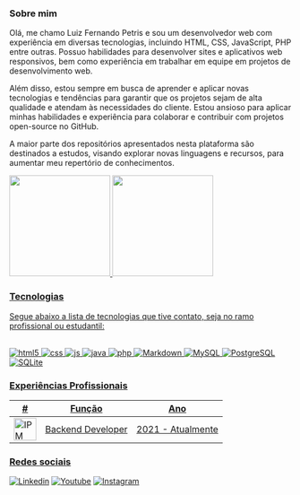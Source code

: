 ### Sobre mim
 Olá, me chamo Luiz Fernando Petris e sou um desenvolvedor web com experiência em diversas tecnologias, incluindo HTML, CSS, JavaScript, PHP entre outras. Possuo habilidades para desenvolver sites e aplicativos web responsivos, bem como experiência em trabalhar em equipe em projetos de desenvolvimento web.

 Além disso, estou sempre em busca de aprender e aplicar novas tecnologias e tendências para garantir que os projetos sejam de alta qualidade e atendam às necessidades do cliente. Estou ansioso para aplicar minhas habilidades e experiência para colaborar e contribuir com projetos open-source no GitHub.

 A maior parte dos repositórios apresentados nesta plataforma são destinados a estudos, visando explorar novas linguagens e recursos, para aumentar meu repertório de conhecimentos. 
 
<div>
  <a href="https://github.com/Petrix07">
  <img height="180em" src="https://github-readme-stats-sigma-five.vercel.app/api?username=Petrix07&show_icons=true&theme=dracula&include_all_commits=true&count_private=true"/>
  <img height="180em" src="https://github-readme-stats-sigma-five.vercel.app/api/top-langs/?username=Petrix07&layout=compact&langs_count=7&theme=dracula"/>
</div>

### Tecnologias
 Segue abaixo a lista de tecnologias que tive contato, seja no ramo profissional ou estudantil:
 <div style="display: inline_block"> 
	<br/>
	<img aling="center" alt="html5" src="https://img.shields.io/badge/HTML5-E34F26?style=for-the-badge&logo=html5&logoColor=white">
	<img aling="center" alt="css" src="https://img.shields.io/badge/CSS3-1572B6?style=for-the-badge&logo=css3&logoColor=white">
	<img aling="center" alt="js" src="https://img.shields.io/badge/JavaScript-323330?style=for-the-badge&logo=javascript&logoColor=F7DF1E">
	<img aling="center" alt="java" src="https://img.shields.io/badge/Java-ED8B00?style=for-the-badge&logo=java&logoColor=white">
	<img aling="center" alt="php" src="https://img.shields.io/badge/PHP-777BB4?style=for-the-badge&logo=php&logoColor=white">
	<img aling="center" alt="Markdown" src="https://img.shields.io/badge/Markdown-000000?style=for-the-badge&logo=markdown&logoColor=white">
	<img aling="center" alt="MySQL" src="https://img.shields.io/badge/MySQL-00000F?style=for-the-badge&logo=mysql&logoColor=white">
	<img aling="center" alt="PostgreSQL" src="https://img.shields.io/badge/PostgreSQL-316192?style=for-the-badge&logo=postgresql&logoColor=white">
	<img aling="center" alt="SQLite" src="https://img.shields.io/badge/SQLite-07405E?style=for-the-badge&logo=sqlite&logoColor=white">
<div>

### Experiências Profissionais 
| # | Função | Ano      |
|---|--------|----------|
|<img width="40" src="https://i.postimg.cc/TYb6VrSp/logo-ipm.jpg" title="IPM Sistemas" />| Backend Developer | 2021 - Atualmente

### Redes sociais 
[![Linkedin](https://img.shields.io/badge/LinkedIn-0077B5?style=for-the-badge&logo=linkedin&logoColor=white)](https://www.linkedin.com/in/luiz-fernando-petris-9a3a95204/)
[![Youtube](https://img.shields.io/badge/YouTube-FF0000?style=for-the-badge&logo=youtube&logoColor=white)](https://www.youtube.com/channel/UC9XZjWDxBNT-4z_X_54XLQQ)
[![Instagram](https://img.shields.io/badge/Instagram-E4405F?style=for-the-badge&logo=instagram&logoColor=white)](https://www.instagram.com/luizfpetris/)
